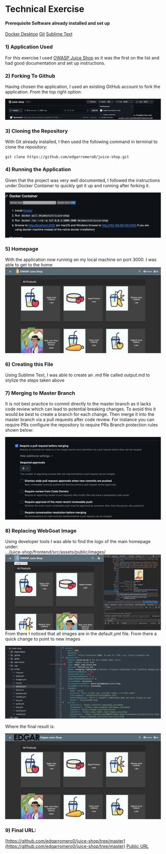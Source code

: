 # Technical Exercise


#### Prerequisite Software already installed and set up 
[Docker Desktop](https://docs.docker.com/desktop/install/mac-install/) 
[Git](https://git-scm.com/download/mac) 
[Sublime Text](https://www.sublimetext.com/download_thanks?target=mac)


### 1)  Application Used
For this exercise I used [OWASP Juice Shop](https://github.com/juice-shop/juice-shop) as it was the first on the list and had good documentation and set up instructions. 

### 2)  Forking To Github
 Having chosen the application, I used an existing  GitHub account to fork the application. From the top right option:

![](assignment_images/forking.png)

### 3) Cloning the Repository
With Git already installed, I then used the following command in terminal to clone the repository:
  
`git clone https://github.com/edgarromero0/juice-shop.git`

### 4) Running the Application
Given that the project was very well documented, I followed the instructions under Docker Container to quickly get it up and running after forking it.  
  
![](assignment_images/dock_command.png)

### 5) Homepage
With the application now running on my local machine on port 3000. I was able to get to the home   
![](assignment_images/homepage.png)

### 6) Creating this File
Using Sublime Text, I was able to create an .md file called output.md to stylize the steps taken above

### 7) Merging to Master Branch
It is not best practice to commit directly to the master branch as it lacks code review which can lead to potential breaking changes. To avoid this it would be best to create a branch for each change. Then merge it into the master branch via a pull requests  after code review. For instance you can require PRs configure the repository to require PRs Branch protection rules shown below:  

![](assignment_images/branch_protection.png)

### 8) Replacing WebGoat Image

Using developer tools I was able to find the logo of the main homepage under:  
…/juice-shop/frontend/src/assets/public/images/ 
![](assignment_images/developertools.png)
From there I noticed that all images are in the default.yml file. From there a quick change to point to new images

![](assignment_images/sublime.png)

Where the final result is:  
  
![](assignment_images/final_product.png)

### 9) Final URL:  
  
[https://github.com/edgarromero0/juice-shop/tree/master](https://github.com/edgarromero0/juice-shop/tree/master)
[Public URL](https://edgarsjuiceshop.ngrok.app)


